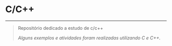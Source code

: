 # C/C++

---

> Repositório dedicado a estudo de c/c++
>
> *Alguns exemplos e atividades foram realizadas utilizando C e C++.*  
